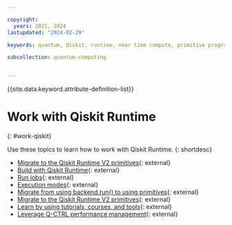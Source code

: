```yaml
---

copyright:
  years: 2021, 2024
lastupdated: "2024-02-29"

keywords: quantum, Qiskit, runtime, near time compute, primitive programs

subcollection: quantum-computing


---
```



{{site.data.keyword.attribute-definition-list}}

# Work with Qiskit Runtime
{: #work-qiskit}

Use these topics to learn how to work with Qiskit Runtime.
{: shortdesc}

- [Migrate to the Qiskit Runtime V2 primitives](https://docs.quantum.ibm.com/api/migration-guides/v2-primitives){: external}
- [Build with Qiskit Runtime](https://docs.quantum.ibm.com/guides){: external}
- [Run jobs](https://docs.quantum.ibm.com/guides){: external}
- [Execution modes](https://docs.quantum.ibm.com/guides/execution-modes){: external}
- [Migrate from using backend.run() to using primitives](https://docs.quantum.ibm.com/api/migration-guides/qiskit-runtime){: external}
- [Migrate to the Qiskit Runtime V2 primitives](https://docs.quantum.ibm.com/api/migration-guides/v2-primitives){: external}
- [Learn by using tutorials, courses, and tools](https://learning.quantum.ibm.com){: external}
- [Leverage Q-CTRL performance management](https://docs.q-ctrl.com/q-ctrl-embedded){: external}
